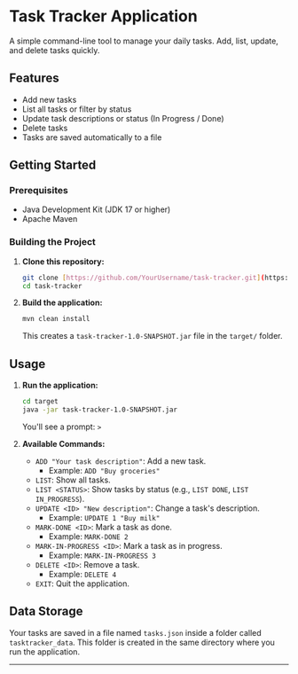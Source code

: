 # Task Tracker Application

A simple command-line tool to manage your daily tasks. Add, list, update, and delete tasks quickly.

## Features

* Add new tasks
* List all tasks or filter by status
* Update task descriptions or status (In Progress / Done)
* Delete tasks
* Tasks are saved automatically to a file

## Getting Started

### Prerequisites

* Java Development Kit (JDK 17 or higher)
* Apache Maven

### Building the Project

1.  **Clone this repository:**
    ```bash
    git clone [https://github.com/YourUsername/task-tracker.git](https://github.com/YourUsername/task-tracker.git) # Replace with your actual repo URL
    cd task-tracker
    ```
2.  **Build the application:**
    ```bash
    mvn clean install
    ```
    This creates a `task-tracker-1.0-SNAPSHOT.jar` file in the `target/` folder.

## Usage

1.  **Run the application:**
    ```bash
    cd target
    java -jar task-tracker-1.0-SNAPSHOT.jar
    ```
    You'll see a prompt: `> `

2.  **Available Commands:**

    * `ADD "Your task description"`: Add a new task.
        * Example: `ADD "Buy groceries"`
    * `LIST`: Show all tasks.
    * `LIST <STATUS>`: Show tasks by status (e.g., `LIST DONE`, `LIST IN_PROGRESS`).
    * `UPDATE <ID> "New description"`: Change a task's description.
        * Example: `UPDATE 1 "Buy milk"`
    * `MARK-DONE <ID>`: Mark a task as done.
        * Example: `MARK-DONE 2`
    * `MARK-IN-PROGRESS <ID>`: Mark a task as in progress.
        * Example: `MARK-IN-PROGRESS 3`
    * `DELETE <ID>`: Remove a task.
        * Example: `DELETE 4`
    * `EXIT`: Quit the application.

## Data Storage

Your tasks are saved in a file named `tasks.json` inside a folder called `tasktracker_data`. This folder is created in the same directory where you run the application.

---
